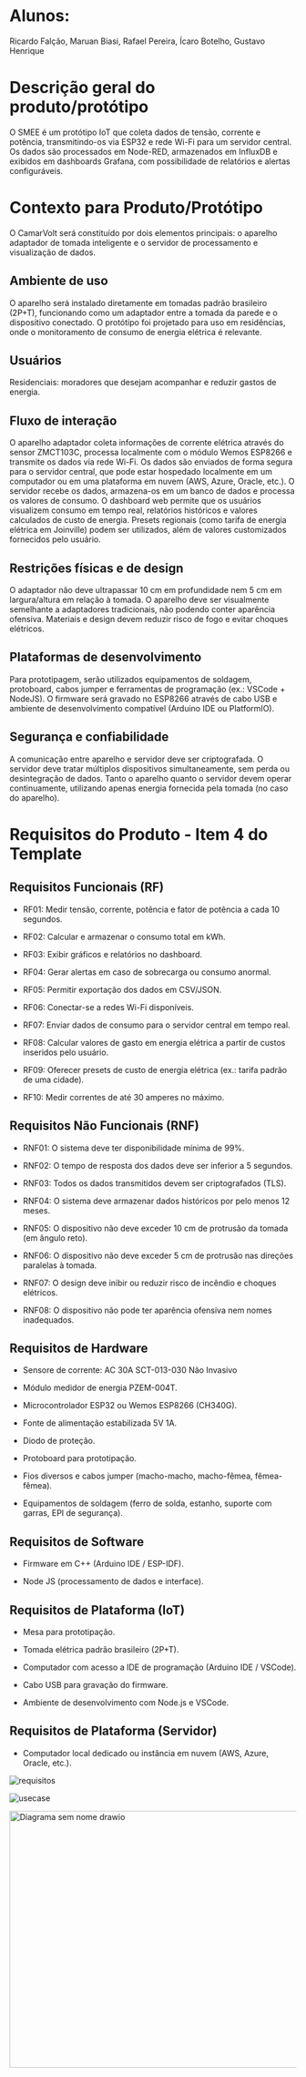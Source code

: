 # Alunos:
Ricardo Falção, Maruan Biasi, Rafael Pereira, Ícaro Botelho, Gustavo Henrique

# Descrição geral do produto/protótipo
O SMEE é um protótipo IoT que coleta dados de tensão, corrente e potência, transmitindo-os via ESP32 e rede Wi-Fi para um servidor central. Os dados são processados em Node-RED, armazenados em InfluxDB e exibidos em dashboards Grafana, com possibilidade de relatórios e alertas configuráveis.

# Contexto para Produto/Protótipo

O CamarVolt será constituído por dois elementos principais: o aparelho adaptador de tomada inteligente e o servidor de processamento e visualização de dados.

## Ambiente de uso

O aparelho será instalado diretamente em tomadas padrão brasileiro (2P+T), funcionando como um adaptador entre a tomada da parede e o dispositivo conectado.
O protótipo foi projetado para uso em residências, onde o monitoramento de consumo de energia elétrica é relevante.

## Usuários

Residenciais: moradores que desejam acompanhar e reduzir gastos de energia.

## Fluxo de interação

O aparelho adaptador coleta informações de corrente elétrica através do sensor ZMCT103C, processa localmente com o módulo Wemos ESP8266 e transmite os dados via rede Wi-Fi.
Os dados são enviados de forma segura para o servidor central, que pode estar hospedado localmente em um computador ou em uma plataforma em nuvem (AWS, Azure, Oracle, etc.).
O servidor recebe os dados, armazena-os em um banco de dados e processa os valores de consumo.
O dashboard web permite que os usuários visualizem consumo em tempo real, relatórios históricos e valores calculados de custo de energia.
Presets regionais (como tarifa de energia elétrica em Joinville) podem ser utilizados, além de valores customizados fornecidos pelo usuário.

## Restrições físicas e de design

O adaptador não deve ultrapassar 10 cm em profundidade nem 5 cm em largura/altura em relação à tomada.
O aparelho deve ser visualmente semelhante a adaptadores tradicionais, não podendo conter aparência ofensiva.
Materiais e design devem reduzir risco de fogo e evitar choques elétricos.

## Plataformas de desenvolvimento

Para prototipagem, serão utilizados equipamentos de soldagem, protoboard, cabos jumper e ferramentas de programação (ex.: VSCode + NodeJS).
O firmware será gravado no ESP8266 através de cabo USB e ambiente de desenvolvimento compatível (Arduino IDE ou PlatformIO).

## Segurança e confiabilidade

A comunicação entre aparelho e servidor deve ser criptografada.
O servidor deve tratar múltiplos dispositivos simultaneamente, sem perda ou desintegração de dados.
Tanto o aparelho quanto o servidor devem operar continuamente, utilizando apenas energia fornecida pela tomada (no caso do aparelho).


# Requisitos do Produto - Item 4 do Template

## Requisitos Funcionais (RF)

- RF01: Medir tensão, corrente, potência e fator de potência a cada 10 segundos.

- RF02: Calcular e armazenar o consumo total em kWh.

- RF03: Exibir gráficos e relatórios no dashboard.

- RF04: Gerar alertas em caso de sobrecarga ou consumo anormal.

- RF05: Permitir exportação dos dados em CSV/JSON.

- RF06: Conectar-se a redes Wi-Fi disponíveis.

- RF07: Enviar dados de consumo para o servidor central em tempo real.

- RF08: Calcular valores de gasto em energia elétrica a partir de custos inseridos pelo usuário.

- RF09: Oferecer presets de custo de energia elétrica (ex.: tarifa padrão de uma cidade).

- RF10: Medir correntes de até 30 amperes no máximo.

## Requisitos Não Funcionais (RNF)

- RNF01: O sistema deve ter disponibilidade mínima de 99%.

- RNF02: O tempo de resposta dos dados deve ser inferior a 5 segundos.

- RNF03: Todos os dados transmitidos devem ser criptografados (TLS).

- RNF04: O sistema deve armazenar dados históricos por pelo menos 12 meses.

- RNF05: O dispositivo não deve exceder 10 cm de protrusão da tomada (em ângulo reto).

- RNF06: O dispositivo não deve exceder 5 cm de protrusão nas direções paralelas à tomada.

- RNF07: O design deve inibir ou reduzir risco de incêndio e choques elétricos.

- RNF08: O dispositivo não pode ter aparência ofensiva nem nomes inadequados.

## Requisitos de Hardware

- Sensore de corrente: AC 30A SCT-013-030 Não Invasivo

- Módulo medidor de energia PZEM-004T.

- Microcontrolador ESP32 ou Wemos ESP8266 (CH340G).

- Fonte de alimentação estabilizada 5V 1A.

- Diodo de proteção.

- Protoboard para prototipação.

- Fios diversos e cabos jumper (macho-macho, macho-fêmea, fêmea-fêmea).

- Equipamentos de soldagem (ferro de solda, estanho, suporte com garras, EPI de segurança).

## Requisitos de Software

- Firmware em C++ (Arduino IDE / ESP-IDF).

- Node JS (processamento de dados e interface).

## Requisitos de Plataforma (IoT)

- Mesa para prototipação.

- Tomada elétrica padrão brasileiro (2P+T).

- Computador com acesso a IDE de programação (Arduino IDE / VSCode).

- Cabo USB para gravação do firmware.

- Ambiente de desenvolvimento com Node.js e VSCode.

## Requisitos de Plataforma (Servidor)

- Computador local dedicado ou instância em nuvem (AWS, Azure, Oracle, etc.).

![requisitos](https://github.com/user-attachments/assets/e8cccc82-b551-4a7a-985f-19a88cd01d66)

![usecase](https://github.com/user-attachments/assets/b1df7a44-57b3-40e4-b041-5c83a6741fe9)

<img width="721" height="451" alt="Diagrama sem nome drawio" src="https://github.com/user-attachments/assets/2d797ffc-6b43-4281-a80d-e05068ba3b38" />

